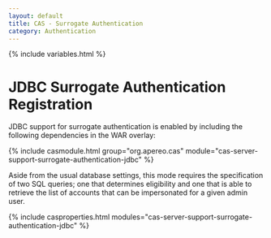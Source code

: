 ```yaml
---
layout: default
title: CAS - Surrogate Authentication
category: Authentication
---
```

{% include variables.html %}


# JDBC Surrogate Authentication Registration

JDBC support for surrogate authentication is enabled by including the following dependencies in the WAR overlay:

{% include casmodule.html group="org.apereo.cas" module="cas-server-support-surrogate-authentication-jdbc" %}

Aside from the usual database settings, this mode requires the specification of 
two SQL queries; one that determines eligibility and one that is able to retrieve
the list of accounts that can be impersonated for a given admin user. 

{% include casproperties.html modules="cas-server-support-surrogate-authentication-jdbc" %}

